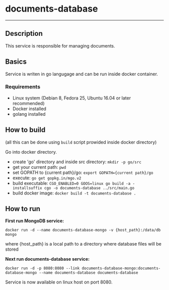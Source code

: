 documents-database
==================

---

## Description

This service is responsible for managing documents.

## Basics

Service is writen in go langugage and can be run inside docker container.

###  Requirements

  * Linux system (Debian 8, Fedora 25, Ubuntu 16.04 or later recommended)
  * Docker installed
  * golang installed 

## How to build

(all this can be done using `build` script prowided inside docker directory)

Go into docker directory.

* create 'go' directory and inside src directory: `mkdir -p go/src`
* get your current path: `pwd`
* set GOPATH to {current path}/go: `export GOPATH={current path}/go`
* execute: `go get gopkg.in/mgo.v2`
* build executable: `CGO_ENABLED=0 GOOS=linux go build -a -installsuffix cgo -o documents-database ../src/main.go`
* build docker image: `docker build -t documents-database .`

## How to run

__First run MongoDB service:__

```
docker run -d --name documents-database-mongo -v {host_path}:/data/db mongo
```

where {host_path} is a local path to a directory where database files will be stored

__Next run documents-database service:__

```
docker run -d -p 8080:8080 --link documents-database-mongo:documents-database-mongo --name documents-database documents-database
```

Service is now available on linux host on port 8080.
